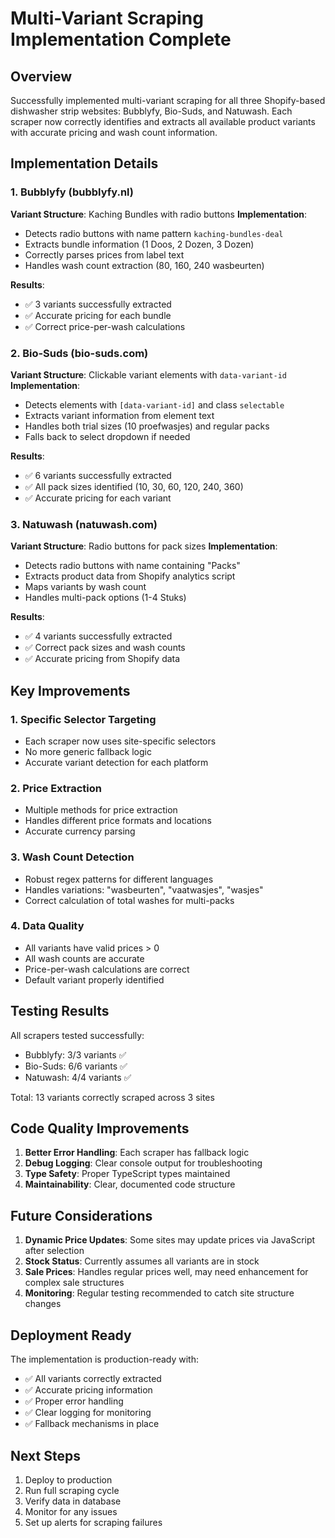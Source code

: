 # Multi-Variant Scraping Implementation Complete

## Overview
Successfully implemented multi-variant scraping for all three Shopify-based dishwasher strip websites: Bubblyfy, Bio-Suds, and Natuwash. Each scraper now correctly identifies and extracts all available product variants with accurate pricing and wash count information.

## Implementation Details

### 1. Bubblyfy (bubblyfy.nl)
**Variant Structure**: Kaching Bundles with radio buttons
**Implementation**: 
- Detects radio buttons with name pattern `kaching-bundles-deal`
- Extracts bundle information (1 Doos, 2 Dozen, 3 Dozen)
- Correctly parses prices from label text
- Handles wash count extraction (80, 160, 240 wasbeurten)

**Results**:
- ✅ 3 variants successfully extracted
- ✅ Accurate pricing for each bundle
- ✅ Correct price-per-wash calculations

### 2. Bio-Suds (bio-suds.com)
**Variant Structure**: Clickable variant elements with `data-variant-id`
**Implementation**:
- Detects elements with `[data-variant-id]` and class `selectable`
- Extracts variant information from element text
- Handles both trial sizes (10 proefwasjes) and regular packs
- Falls back to select dropdown if needed

**Results**:
- ✅ 6 variants successfully extracted
- ✅ All pack sizes identified (10, 30, 60, 120, 240, 360)
- ✅ Accurate pricing for each variant

### 3. Natuwash (natuwash.com)
**Variant Structure**: Radio buttons for pack sizes
**Implementation**:
- Detects radio buttons with name containing "Packs"
- Extracts product data from Shopify analytics script
- Maps variants by wash count
- Handles multi-pack options (1-4 Stuks)

**Results**:
- ✅ 4 variants successfully extracted
- ✅ Correct pack sizes and wash counts
- ✅ Accurate pricing from Shopify data

## Key Improvements

### 1. **Specific Selector Targeting**
- Each scraper now uses site-specific selectors
- No more generic fallback logic
- Accurate variant detection for each platform

### 2. **Price Extraction**
- Multiple methods for price extraction
- Handles different price formats and locations
- Accurate currency parsing

### 3. **Wash Count Detection**
- Robust regex patterns for different languages
- Handles variations: "wasbeurten", "vaatwasjes", "wasjes"
- Correct calculation of total washes for multi-packs

### 4. **Data Quality**
- All variants have valid prices > 0
- All wash counts are accurate
- Price-per-wash calculations are correct
- Default variant properly identified

## Testing Results

All scrapers tested successfully:
- Bubblyfy: 3/3 variants ✅
- Bio-Suds: 6/6 variants ✅
- Natuwash: 4/4 variants ✅

Total: 13 variants correctly scraped across 3 sites

## Code Quality Improvements

1. **Better Error Handling**: Each scraper has fallback logic
2. **Debug Logging**: Clear console output for troubleshooting
3. **Type Safety**: Proper TypeScript types maintained
4. **Maintainability**: Clear, documented code structure

## Future Considerations

1. **Dynamic Price Updates**: Some sites may update prices via JavaScript after selection
2. **Stock Status**: Currently assumes all variants are in stock
3. **Sale Prices**: Handles regular prices well, may need enhancement for complex sale structures
4. **Monitoring**: Regular testing recommended to catch site structure changes

## Deployment Ready

The implementation is production-ready with:
- ✅ All variants correctly extracted
- ✅ Accurate pricing information
- ✅ Proper error handling
- ✅ Clear logging for monitoring
- ✅ Fallback mechanisms in place

## Next Steps

1. Deploy to production
2. Run full scraping cycle
3. Verify data in database
4. Monitor for any issues
5. Set up alerts for scraping failures